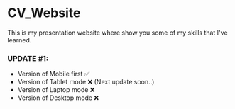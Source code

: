 # CV_Website
This is my presentation website where show you some of my skills that I've learned.

 ### UPDATE #1:
  - Version of Mobile first ✅
  - Version of Tablet mode ❌ (Next update soon..)
  - Version of Laptop mode ❌
  - Version of Desktop mode ❌
  

